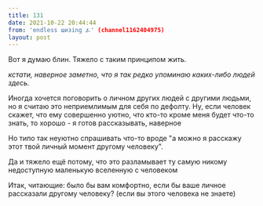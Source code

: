 ```yaml
---
title: 131
date: 2021-10-22 20:44:44
from: 'endless шизing ⍼' (channel1162404975)
layout: post
---
```


Вот я думаю блин. Тяжело с таким принципом жить. 

*кстати, наверное заметно, что я так редко упоминаю каких-либо людей здесь.*


Иногда хочется поговорить о личном других людей с другими людьми, но я считаю это неприемлимым для себя по дефолту. 
Ну, если человек скажет, что ему совершенно уютно, что кто-то кроме меня будет что-то знать, то хорошо - я готов рассказывать, наверное

Но типо так неуютно спрашивать что-то вроде "а можно я расскажу этот твой личный момент другому человеку". 

Да и тяжело ещё потому, что это разламывает ту самую никому недоступную маленькую вселенную с человеком


Итак, читающие: было бы вам комфортно, если бы ваше личное рассказали другому человеку? (если вы этого человека не знаете)
